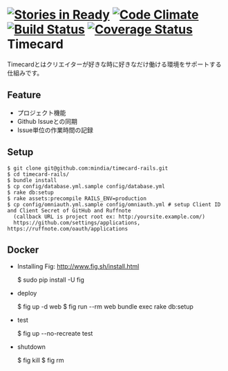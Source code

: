 [![Stories in Ready](https://badge.waffle.io/ruffnote/timecard-rails.png?label=ready&title=Ready)](https://waffle.io/ruffnote/timecard-rails)
[![Code Climate](https://codeclimate.com/github/ruffnote/timecard-rails/badges/gpa.svg)](https://codeclimate.com/github/ruffnote/timecard-rails)
[![Build Status](https://travis-ci.org/ruffnote/timecard-rails.svg?branch=master)](https://travis-ci.org/ruffnote/timecard-rails)
[![Coverage Status](https://coveralls.io/repos/ruffnote/timecard-rails/badge.png)](https://coveralls.io/r/ruffnote/timecard-rails)
Timecard
========
Timecardとはクリエイターが好きな時に好きなだけ働ける環境をサポートする仕組みです。

Feature
-------
* プロジェクト機能
* Github Issueとの同期
* Issue単位の作業時間の記録

Setup
-----
    $ git clone git@github.com:mindia/timecard-rails.git
    $ cd timecard-rails/
    $ bundle install
    $ cp config/database.yml.sample config/database.yml
    $ rake db:setup
    $ rake assets:precompile RAILS_ENV=production
    $ cp config/omniauth.yml.sample config/omniauth.yml # setup Client ID and Client Secret of GitHub and Ruffnote
      (callback URL is project root ex: http:/yoursite.example.com/)  
      https://github.com/settings/applications, https://ruffnote.com/oauth/applications

Docker
------

* Installing Fig: http://www.fig.sh/install.html

    $ sudo pip install -U fig

* deploy

    $ fig up -d web
    $ fig run --rm web bundle exec rake db:setup

* test

    $ fig up --no-recreate test

* shutdown

    $ fig kill
    $ fig rm
